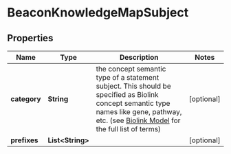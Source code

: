 
# BeaconKnowledgeMapSubject

## Properties
Name | Type | Description | Notes
------------ | ------------- | ------------- | -------------
**category** | **String** | the concept semantic type of a statement subject. This  should be specified as Biolink concept semantic type names like gene, pathway, etc. (see [Biolink Model](https://biolink.github.io/biolink-model) for the full list of terms)  |  [optional]
**prefixes** | **List&lt;String&gt;** |  |  [optional]



